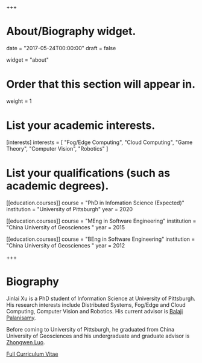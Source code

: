+++
# About/Biography widget.

date = "2017-05-24T00:00:00"
draft = false

widget = "about"

# Order that this section will appear in.
weight = 1

# List your academic interests.
[interests]
  interests = [
    "Fog/Edge Computing",
    "Cloud Computing",
    "Game Theory",
    "Computer Vision",
	"Robotics"
  ]

# List your qualifications (such as academic degrees).
[[education.courses]]
  course = "PhD in Infomation Science (Expected)"
  institution = "University of Pittsburgh"
  year = 2020

[[education.courses]]
  course = "MEng in Software Engineering"
  institution = "China University of Geosciences "
  year = 2015

[[education.courses]]
  course = "BEng in Software Engineering"
  institution = "China University of Geosciences "
  year = 2012
 
+++

# Biography

Jinlai Xu is a PhD student of Information Science at University of Pittsburgh. His research interests include Distributed Systems, Fog/Edge and Cloud Computing, Computer Vision and Robotics. 
His current advisor is [Balaji Palanisamy](http://www.sis.pitt.edu/bpalan/).

Before coming to University of Pittsburgh, he graduated from China University of Geosciences and his undergraduate and graduate advisor is [Zhongwen Luo](http://xgxy.cug.edu.cn/rjgcx/lzw/indexe.htm).

<a href="cv_XuJinlai.pdf" class="btn btn-info">Full Curriculum Vitae</a>
